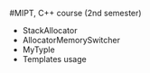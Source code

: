 #MIPT, C++ course (2nd semester)
* StackAllocator
* AllocatorMemorySwitcher
* MyTyple
* Templates usage
